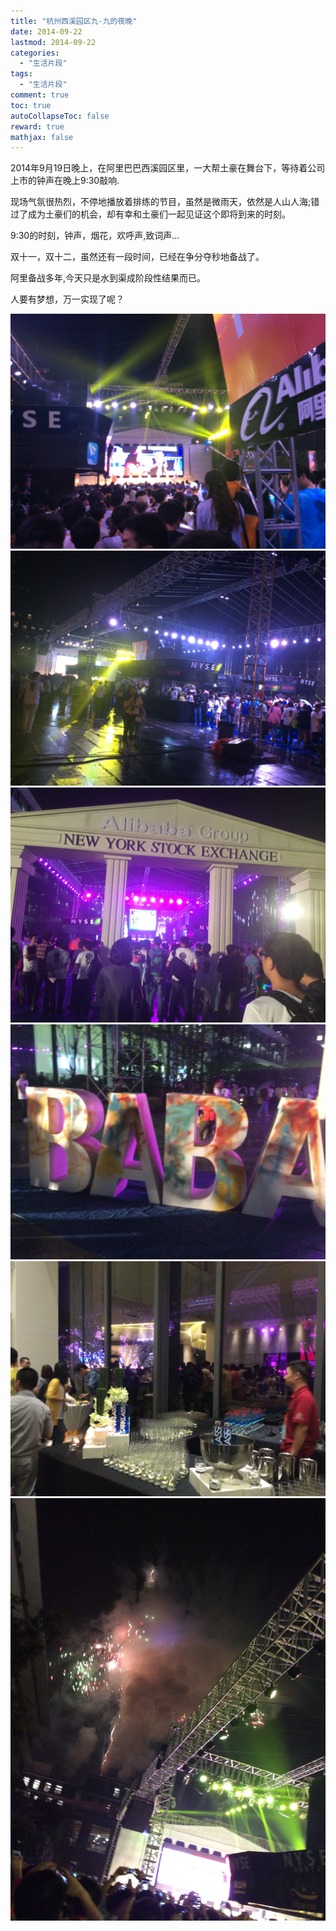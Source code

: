 ```yaml
---
title: "杭州西溪园区九-九的夜晚"
date: 2014-09-22
lastmod: 2014-09-22
categories:
  - "生活片段"
tags:
  - "生活片段"
comment: true
toc: true
autoCollapseToc: false
reward: true
mathjax: false
---
```


2014年9月19日晚上，在阿里巴巴西溪园区里，一大帮土豪在舞台下，等待着公司上市的钟声在晚上9:30敲响.


现场气氛很热烈，不停地播放着排练的节目，虽然是微雨天，依然是人山人海;错过了成为土豪们的机会，却有幸和土豪们一起见证这个即将到来的时刻。

9:30的时刻，钟声，烟花，欢呼声,致词声...

双十一，双十二，虽然还有一段时间，已经在争分夺秒地备战了。

阿里备战多年,今天只是水到渠成阶段性结果而已。

人要有梦想，万一实现了呢？

![image](/images/post/2014-09-22-hang-zhou-xi-xi-yuan-qu-jiu-yi-jiu-de-wan-shang/ali919_1.jpg)
![image](/images/post/2014-09-22-hang-zhou-xi-xi-yuan-qu-jiu-yi-jiu-de-wan-shang/ali919_2.jpg)
![image](/images/post/2014-09-22-hang-zhou-xi-xi-yuan-qu-jiu-yi-jiu-de-wan-shang/ali919_3.jpg)
![image](/images/post/2014-09-22-hang-zhou-xi-xi-yuan-qu-jiu-yi-jiu-de-wan-shang/ali919_4.jpg)
![image](/images/post/2014-09-22-hang-zhou-xi-xi-yuan-qu-jiu-yi-jiu-de-wan-shang/ali919_5.jpg)
![image](/images/post/2014-09-22-hang-zhou-xi-xi-yuan-qu-jiu-yi-jiu-de-wan-shang/ali919_6.jpg)

